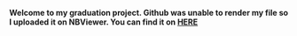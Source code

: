 **Welcome to my graduation project.
Github was unable to render my file so I uploaded it on NBViewer.
You can find it on [HERE]( https://nbviewer.org/github/OnderTanUcan/DataJarLabs-Data-Science-Bootcamp/blob/main/Graduation%20Project/DataJarLabs_Wtech_Data_Science_Project_3_Graduation_Project.ipynb?flush_cache=True)**
